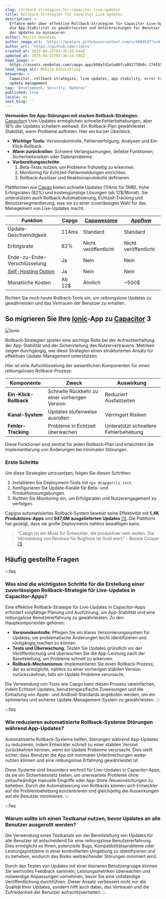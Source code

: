 ```yaml
---
slug: rollback-strategies-for-capacitor-live-updates
title: Rollback-Strategien für Capacitor Live Updates
description: >-
  Erfahre mehr über effektive Rollback-Strategien für Capacitor Live-Updates, um
  die App-Stabilität zu gewährleisten und Unterbrechungen für Benutzer während
  der Updates zu minimieren.
author: Martin Donadieu
author_image_url: 'https://avatars.githubusercontent.com/u/4084527?v=4'
author_url: 'https://github.com/riderx'
created_at: 2025-04-25T03:35:36.644Z
updated_at: 2025-04-25T03:36:14.598Z
head_image: >-
  https://assets.seobotai.com/capgo.app/680afd1e5a08fca891778b0c-1745552174598.jpg
head_image_alt: Mobile Entwicklung
keywords: >-
  Capacitor, rollback strategies, live updates, app stability, error tracking,
  update management
tag: 'Development, Security, Updates'
published: true
locale: de
next_blog: ''
---
```

**Vermeiden Sie App-Störungen mit starken Rollback-Strategien.** [Capacitor](https://capacitorjs.com/)s Live-Updates ermöglichen schnelle Fehlerbehebungen, aber 18% der Updates scheitern weltweit. Ein Rollback-Plan gewährleistet Stabilität, wenn Probleme auftreten. Hier ein kurzer Überblick:

-   **Wichtige Tools**: Versionskontrolle, Fehlerverfolgung, Analysen und Ein-Klick-Rollback.
-   **Wann zurückrollen**: Schwere Verlangsamungen, defekte Funktionen, Sicherheitsrisiken oder Datenprobleme.
-   **Vorbereitungsschritte**:
    1.  Beta-Tests nutzen, um Probleme frühzeitig zu erkennen.
    2.  Monitoring für Echtzeit-Fehlermeldungen einrichten.
    3.  Rollback-Auslöser und Reaktionsprotokolle definieren.

Plattformen wie [Capgo](https://capgo.app/) bieten schnelle Updates (114ms für 5MB), hohe Erfolgsraten (82%) und kostengünstige Lösungen (ab 12$/Monat). Sie unterstützen auch Rollback-Automatisierung, Echtzeit-Tracking und Benutzersegmentierung, was sie zu einer zuverlässigen Wahl für das Management von Live-Updates macht.

| **Funktion** | **Capgo** | **[Capawesome](https://capawesome.io/)** | **[Appflow](https://ionic.io/appflow/)** |
| --- | --- | --- | --- |
| Update-Geschwindigkeit | 114ms | Standard | Standard |
| Erfolgsrate | 82% | Nicht veröffentlicht | Nicht veröffentlicht |
| Ende-zu-Ende-Verschlüsselung | Ja | Nein | Nein |
| [Self-Hosting Option](https://capgo.app/blog/self-hosted-capgo/) | Ja | Nein | Nein |
| Monatliche Kosten | Ab 12$ | Ähnlich | ~500$ |

Richten Sie noch heute Rollback-Tools ein, um reibungslose Updates zu gewährleisten und das Vertrauen der Benutzer zu erhalten.

## So migrieren Sie Ihre [Ionic](https://ionicframework.com/)-App zu [Capacitor](https://capacitorjs.com/) 3

![Ionic](https://assets.seobotai.com/capgo.app/680afd1e5a08fca891778b0c/e144b5b930d9d793c665f9f08c6b1196.jpg)

Rollback-Strategien spielen eine wichtige Rolle bei der Aufrechterhaltung der App-Stabilität und der Sicherstellung des Nutzervertrauens. Metriken zeigen durchgängig, wie diese Strategien einen strukturierten Ansatz für effektives Update-Management unterstützen.

Hier ist eine Aufschlüsselung der wesentlichen Komponenten für einen reibungslosen Rollback-Prozess:

| Komponente | Zweck | Auswirkung |
| --- | --- | --- |
| **Ein-Klick-Rollback** | Schnelle Rückkehr zu einer vorherigen Version | Reduziert Ausfallzeiten |
| **Kanal-System** | Updates stufenweise ausrollen | Verringert Risiken |
| **Fehler-Tracking** | Probleme in Echtzeit überwachen | Unterstützt schnellere Fehlerbehebung |

Diese Funktionen sind zentral für jeden Rollback-Plan und erleichtern die Implementierung von Änderungen bei minimalen Störungen.

### Erste Schritte

Um diese Strategien umzusetzen, folgen Sie diesen Schritten:

1.  Installieren Sie Deployment-Tools mit `npx @capgo/cli init`.
2.  Konfigurieren Sie Update-Kanäle für Beta- und Produktionsumgebungen.
3.  Richten Sie Monitoring ein, um Erfolgsraten und Nutzerengagement zu verfolgen.

Capgos automatisiertes Rollback-System beweist seine Effektivität mit **1,4K Produktions-Apps** und **947,6M ausgelieferten Updates** [\[1\]](https://capgo.app/). Die Plattform hat gezeigt, dass sie große Deployments nahtlos bewältigen kann.

> "Capgo ist ein Muss für Entwickler, die produktiver sein wollen. Die Vermeidung von Reviews für Bugfixes ist Gold wert." - Bessie Cooper [\[1\]](https://capgo.app/)

## Häufig gestellte Fragen

:::faq
### Was sind die wichtigsten Schritte für die Erstellung einer zuverlässigen Rollback-Strategie für Live-Updates in Capacitor-Apps?

Eine effektive Rollback-Strategie für Live-Updates in Capacitor-Apps erfordert sorgfältige Planung und Ausführung, um App-Stabilität und eine reibungslose Benutzererfahrung zu gewährleisten. Zu den Hauptkomponenten gehören:

-   **Versionskontrolle**: Pflegen Sie ein klares Versionierungssystem für Updates, um problematische Änderungen leicht identifizieren und rückgängig machen zu können.
-   **Tests und Überwachung**: Testen Sie Updates gründlich vor der Veröffentlichung und überwachen Sie die App-Leistung nach der Bereitstellung, um Probleme schnell zu erkennen.
-   **Rollback-Mechanismus**: Implementieren Sie einen Rollback-Prozess, der es ermöglicht, nahtlos zu einer vorherigen stabilen Version zurückzukehren, falls ein Update Probleme verursacht.

Die Verwendung von Tools wie Capgo kann diesen Prozess vereinfachen, indem Echtzeit-Updates, benutzerspezifische Zuweisungen und die Einhaltung von Apple- und Android-Standards angeboten werden, um ein optimiertes und sicheres Update-Management-System zu gewährleisten.
:::

:::faq
### Wie reduzieren automatisierte Rollback-Systeme Störungen während App-Updates?

Automatisierte Rollback-Systeme helfen, Störungen während App-Updates zu reduzieren, indem Entwickler schnell zu einer stabilen Version zurückkehren können, wenn ein Update Probleme verursacht. Dies stellt sicher, dass Benutzer die App mit minimalen Unterbrechungen weiter nutzen können und eine reibungslose Erfahrung gewährleistet ist.

Diese Systeme sind besonders wertvoll für Live-Updates in Capacitor-Apps, da sie ein Sicherheitsnetz bieten, um unerwartete Probleme ohne zeitaufwändige manuelle Eingriffe oder App-Store-Neueinreichungen zu beheben. Durch die Automatisierung von Rollbacks können sich Entwickler auf die Problembehebung konzentrieren und gleichzeitig die Auswirkungen auf die Benutzer minimieren.
:::

:::faq
### Warum sollte ich einen Testkanal nutzen, bevor Updates an alle Benutzer ausgerollt werden?

Die Verwendung eines Testkanals vor der Bereitstellung von Updates für alle Benutzer ist entscheidend für eine reibungslose Benutzererfahrung. Dies ermöglicht es Ihnen, potenzielle Bugs, Kompatibilitätsprobleme oder Leistungsprobleme in einer kontrollierten Umgebung zu identifizieren und zu beheben, wodurch das Risiko weitreichender Störungen minimiert wird.

Durch das Testen von Updates mit einer kleineren Benutzergruppe können Sie wertvolles Feedback sammeln, Leistungsmetriken überwachen und notwendige Anpassungen vornehmen, bevor Sie eine vollständige Veröffentlichung durchführen. Dieser Ansatz verbessert nicht nur die Qualität Ihrer Updates, sondern hilft auch dabei, das Vertrauen und die Zufriedenheit der Benutzer aufrechtzuerhalten.
:::
